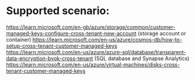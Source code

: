 

# Supported scenario:

https://learn.microsoft.com/en-gb/azure/storage/common/customer-managed-keys-configure-cross-tenant-new-account (storage account or container)
https://learn.microsoft.com/en-us/azure/cosmos-db/how-to-setup-cross-tenant-customer-managed-keys
https://learn.microsoft.com/en-us/azure/azure-sql/database/transparent-data-encryption-byok-cross-tenant (SQL database and Synapse Analytics)
https://learn.microsoft.com/en-us/azure/virtual-machines/disks-cross-tenant-customer-managed-keys
